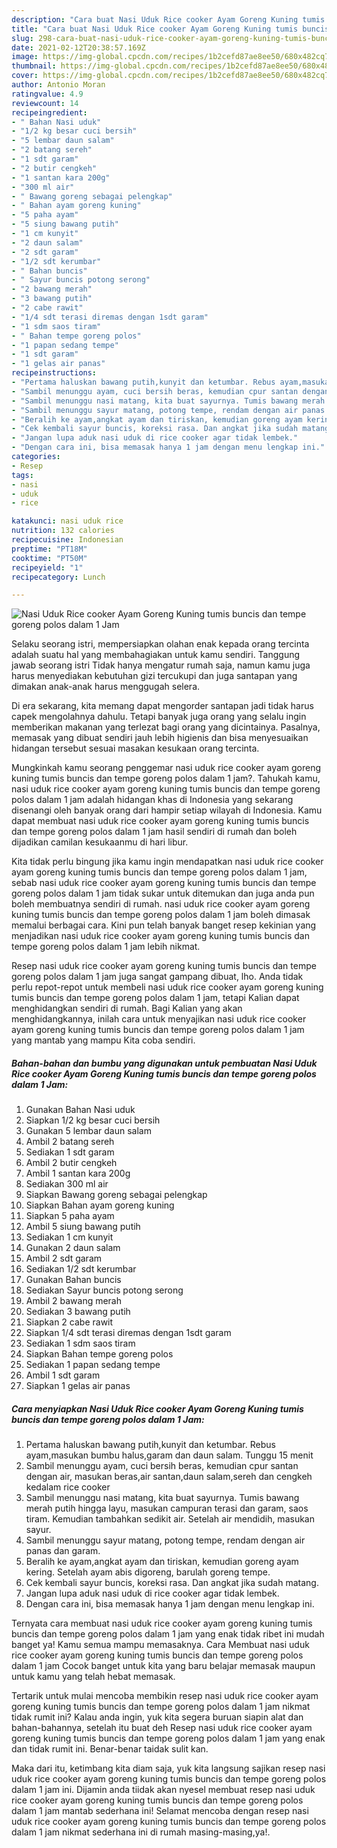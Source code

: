```yaml
---
description: "Cara buat Nasi Uduk Rice cooker Ayam Goreng Kuning tumis buncis dan tempe goreng polos dalam 1 Jam Sederhana Untuk Jualan"
title: "Cara buat Nasi Uduk Rice cooker Ayam Goreng Kuning tumis buncis dan tempe goreng polos dalam 1 Jam Sederhana Untuk Jualan"
slug: 298-cara-buat-nasi-uduk-rice-cooker-ayam-goreng-kuning-tumis-buncis-dan-tempe-goreng-polos-dalam-1-jam-sederhana-untuk-jualan
date: 2021-02-12T20:38:57.169Z
image: https://img-global.cpcdn.com/recipes/1b2cefd87ae8ee50/680x482cq70/nasi-uduk-rice-cooker-ayam-goreng-kuning-tumis-buncis-dan-tempe-goreng-polos-dalam-1-jam-foto-resep-utama.jpg
thumbnail: https://img-global.cpcdn.com/recipes/1b2cefd87ae8ee50/680x482cq70/nasi-uduk-rice-cooker-ayam-goreng-kuning-tumis-buncis-dan-tempe-goreng-polos-dalam-1-jam-foto-resep-utama.jpg
cover: https://img-global.cpcdn.com/recipes/1b2cefd87ae8ee50/680x482cq70/nasi-uduk-rice-cooker-ayam-goreng-kuning-tumis-buncis-dan-tempe-goreng-polos-dalam-1-jam-foto-resep-utama.jpg
author: Antonio Moran
ratingvalue: 4.9
reviewcount: 14
recipeingredient:
- " Bahan Nasi uduk"
- "1/2 kg besar cuci bersih"
- "5 lembar daun salam"
- "2 batang sereh"
- "1 sdt garam"
- "2 butir cengkeh"
- "1 santan kara 200g"
- "300 ml air"
- " Bawang goreng sebagai pelengkap"
- " Bahan ayam goreng kuning"
- "5 paha ayam"
- "5 siung bawang putih"
- "1 cm kunyit"
- "2 daun salam"
- "2 sdt garam"
- "1/2 sdt kerumbar"
- " Bahan buncis"
- " Sayur buncis potong serong"
- "2 bawang merah"
- "3 bawang putih"
- "2 cabe rawit"
- "1/4 sdt terasi diremas dengan 1sdt garam"
- "1 sdm saos tiram"
- " Bahan tempe goreng polos"
- "1 papan sedang tempe"
- "1 sdt garam"
- "1 gelas air panas"
recipeinstructions:
- "Pertama haluskan bawang putih,kunyit dan ketumbar. Rebus ayam,masukan bumbu halus,garam dan daun salam. Tunggu 15 menit"
- "Sambil menunggu ayam, cuci bersih beras, kemudian cpur santan dengan air, masukan beras,air santan,daun salam,sereh dan cengkeh kedalam rice cooker"
- "Sambil menunggu nasi matang, kita buat sayurnya. Tumis bawang merah putih hingga layu, masukan campuran terasi dan garam, saos tiram. Kemudian tambahkan sedikit air. Setelah air mendidih, masukan sayur."
- "Sambil menunggu sayur matang, potong tempe, rendam dengan air panas dan garam."
- "Beralih ke ayam,angkat ayam dan tiriskan, kemudian goreng ayam kering. Setelah ayam abis digoreng, barulah goreng tempe."
- "Cek kembali sayur buncis, koreksi rasa. Dan angkat jika sudah matang."
- "Jangan lupa aduk nasi uduk di rice cooker agar tidak lembek."
- "Dengan cara ini, bisa memasak hanya 1 jam dengan menu lengkap ini."
categories:
- Resep
tags:
- nasi
- uduk
- rice

katakunci: nasi uduk rice 
nutrition: 132 calories
recipecuisine: Indonesian
preptime: "PT18M"
cooktime: "PT50M"
recipeyield: "1"
recipecategory: Lunch

---
```



![Nasi Uduk Rice cooker Ayam Goreng Kuning tumis buncis dan tempe goreng polos dalam 1 Jam](https://img-global.cpcdn.com/recipes/1b2cefd87ae8ee50/680x482cq70/nasi-uduk-rice-cooker-ayam-goreng-kuning-tumis-buncis-dan-tempe-goreng-polos-dalam-1-jam-foto-resep-utama.jpg)

Selaku seorang istri, mempersiapkan olahan enak kepada orang tercinta adalah suatu hal yang membahagiakan untuk kamu sendiri. Tanggung jawab seorang istri Tidak hanya mengatur rumah saja, namun kamu juga harus menyediakan kebutuhan gizi tercukupi dan juga santapan yang dimakan anak-anak harus menggugah selera.

Di era  sekarang, kita memang dapat mengorder santapan jadi tidak harus capek mengolahnya dahulu. Tetapi banyak juga orang yang selalu ingin memberikan makanan yang terlezat bagi orang yang dicintainya. Pasalnya, memasak yang dibuat sendiri jauh lebih higienis dan bisa menyesuaikan hidangan tersebut sesuai masakan kesukaan orang tercinta. 



Mungkinkah kamu seorang penggemar nasi uduk rice cooker ayam goreng kuning tumis buncis dan tempe goreng polos dalam 1 jam?. Tahukah kamu, nasi uduk rice cooker ayam goreng kuning tumis buncis dan tempe goreng polos dalam 1 jam adalah hidangan khas di Indonesia yang sekarang disenangi oleh banyak orang dari hampir setiap wilayah di Indonesia. Kamu dapat membuat nasi uduk rice cooker ayam goreng kuning tumis buncis dan tempe goreng polos dalam 1 jam hasil sendiri di rumah dan boleh dijadikan camilan kesukaanmu di hari libur.

Kita tidak perlu bingung jika kamu ingin mendapatkan nasi uduk rice cooker ayam goreng kuning tumis buncis dan tempe goreng polos dalam 1 jam, sebab nasi uduk rice cooker ayam goreng kuning tumis buncis dan tempe goreng polos dalam 1 jam tidak sukar untuk ditemukan dan juga anda pun boleh membuatnya sendiri di rumah. nasi uduk rice cooker ayam goreng kuning tumis buncis dan tempe goreng polos dalam 1 jam boleh dimasak memalui berbagai cara. Kini pun telah banyak banget resep kekinian yang menjadikan nasi uduk rice cooker ayam goreng kuning tumis buncis dan tempe goreng polos dalam 1 jam lebih nikmat.

Resep nasi uduk rice cooker ayam goreng kuning tumis buncis dan tempe goreng polos dalam 1 jam juga sangat gampang dibuat, lho. Anda tidak perlu repot-repot untuk membeli nasi uduk rice cooker ayam goreng kuning tumis buncis dan tempe goreng polos dalam 1 jam, tetapi Kalian dapat menghidangkan sendiri di rumah. Bagi Kalian yang akan menghidangkannya, inilah cara untuk menyajikan nasi uduk rice cooker ayam goreng kuning tumis buncis dan tempe goreng polos dalam 1 jam yang mantab yang mampu Kita coba sendiri.

<!--inarticleads1-->

##### Bahan-bahan dan bumbu yang digunakan untuk pembuatan Nasi Uduk Rice cooker Ayam Goreng Kuning tumis buncis dan tempe goreng polos dalam 1 Jam:

1. Gunakan  Bahan Nasi uduk
1. Siapkan 1/2 kg besar cuci bersih
1. Gunakan 5 lembar daun salam
1. Ambil 2 batang sereh
1. Sediakan 1 sdt garam
1. Ambil 2 butir cengkeh
1. Ambil 1 santan kara 200g
1. Sediakan 300 ml air
1. Siapkan  Bawang goreng sebagai pelengkap
1. Siapkan  Bahan ayam goreng kuning
1. Siapkan 5 paha ayam
1. Ambil 5 siung bawang putih
1. Sediakan 1 cm kunyit
1. Gunakan 2 daun salam
1. Ambil 2 sdt garam
1. Sediakan 1/2 sdt kerumbar
1. Gunakan  Bahan buncis
1. Sediakan  Sayur buncis potong serong
1. Ambil 2 bawang merah
1. Sediakan 3 bawang putih
1. Siapkan 2 cabe rawit
1. Siapkan 1/4 sdt terasi diremas dengan 1sdt garam
1. Sediakan 1 sdm saos tiram
1. Siapkan  Bahan tempe goreng polos
1. Sediakan 1 papan sedang tempe
1. Ambil 1 sdt garam
1. Siapkan 1 gelas air panas




<!--inarticleads2-->

##### Cara menyiapkan Nasi Uduk Rice cooker Ayam Goreng Kuning tumis buncis dan tempe goreng polos dalam 1 Jam:

1. Pertama haluskan bawang putih,kunyit dan ketumbar. Rebus ayam,masukan bumbu halus,garam dan daun salam. Tunggu 15 menit
1. Sambil menunggu ayam, cuci bersih beras, kemudian cpur santan dengan air, masukan beras,air santan,daun salam,sereh dan cengkeh kedalam rice cooker
1. Sambil menunggu nasi matang, kita buat sayurnya. Tumis bawang merah putih hingga layu, masukan campuran terasi dan garam, saos tiram. Kemudian tambahkan sedikit air. Setelah air mendidih, masukan sayur.
1. Sambil menunggu sayur matang, potong tempe, rendam dengan air panas dan garam.
1. Beralih ke ayam,angkat ayam dan tiriskan, kemudian goreng ayam kering. Setelah ayam abis digoreng, barulah goreng tempe.
1. Cek kembali sayur buncis, koreksi rasa. Dan angkat jika sudah matang.
1. Jangan lupa aduk nasi uduk di rice cooker agar tidak lembek.
1. Dengan cara ini, bisa memasak hanya 1 jam dengan menu lengkap ini.




Ternyata cara membuat nasi uduk rice cooker ayam goreng kuning tumis buncis dan tempe goreng polos dalam 1 jam yang enak tidak ribet ini mudah banget ya! Kamu semua mampu memasaknya. Cara Membuat nasi uduk rice cooker ayam goreng kuning tumis buncis dan tempe goreng polos dalam 1 jam Cocok banget untuk kita yang baru belajar memasak maupun untuk kamu yang telah hebat memasak.

Tertarik untuk mulai mencoba membikin resep nasi uduk rice cooker ayam goreng kuning tumis buncis dan tempe goreng polos dalam 1 jam nikmat tidak rumit ini? Kalau anda ingin, yuk kita segera buruan siapin alat dan bahan-bahannya, setelah itu buat deh Resep nasi uduk rice cooker ayam goreng kuning tumis buncis dan tempe goreng polos dalam 1 jam yang enak dan tidak rumit ini. Benar-benar taidak sulit kan. 

Maka dari itu, ketimbang kita diam saja, yuk kita langsung sajikan resep nasi uduk rice cooker ayam goreng kuning tumis buncis dan tempe goreng polos dalam 1 jam ini. Dijamin anda tiidak akan nyesel membuat resep nasi uduk rice cooker ayam goreng kuning tumis buncis dan tempe goreng polos dalam 1 jam mantab sederhana ini! Selamat mencoba dengan resep nasi uduk rice cooker ayam goreng kuning tumis buncis dan tempe goreng polos dalam 1 jam nikmat sederhana ini di rumah masing-masing,ya!.

